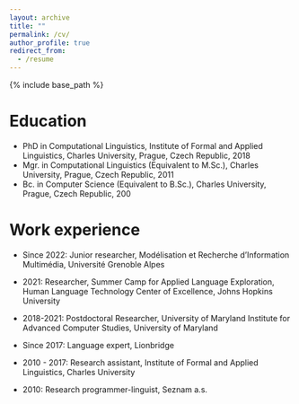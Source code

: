 ```yaml
---
layout: archive
title: ""
permalink: /cv/
author_profile: true
redirect_from:
  - /resume
---
```


{% include base_path %}

Education
======
* PhD in Computational Linguistics, Institute of Formal and Applied Linguistics, Charles University, Prague, Czech Republic, 2018
* Mgr. in Computational Linguistics (Equivalent to M.Sc.), Charles University, Prague, Czech Republic, 2011
* Bc. in Computer Science (Equivalent to B.Sc.), Charles University, Prague, Czech Republic, 200

Work experience
======
* Since 2022: Junior researcher, Modélisation et Recherche d’Information Multimédia, Université Grenoble Alpes

* 2021: Researcher, Summer Camp for Applied Language Exploration, Human Language Technology Center of Excellence, Johns Hopkins University

* 2018-2021: Postdoctoral Researcher, University of Maryland Institute for Advanced Computer Studies, University of Maryland

* Since 2017: Language expert, Lionbridge

* 2010 - 2017: Research assistant, Institute of Formal and Applied Linguistics, Charles University

* 2010: Research programmer-linguist, Seznam a.s.
